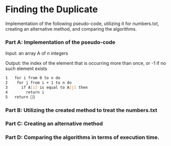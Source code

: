 # Finding the Duplicate

Implementation of the following pseudo-code, utilizing it for numbers.txt, creating an alternative method, and comparing the algorithms.

### Part A: Implementation of the pseudo-code

Input: an array A of n integers

Output: the index of the element that is occurring more than once, or -1 if no such element exists

```bash
1   for i from 0 to n do
2    for j from i + 1 to n do
3      if A[i] is equal to A[j] then
4        return i
5   return 􀀀1
```

### Part B: Utilizing the created method to treat the numbers.txt

### Part C: Creating an alternative method

### Part D: Comparing the algorithms in terms of execution time.
